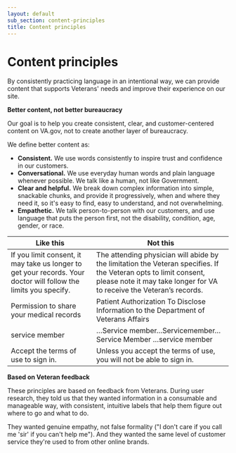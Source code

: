 ```yaml
---
layout: default
sub_section: content-principles
title: Content principles
---
```


# Content principles

By consistently practicing language in an intentional way, we can provide content that supports Veterans' needs and improve their experience on our site.  

**Better content, not better bureaucracy**

Our goal is to help you create consistent, clear, and customer-centered content on VA.gov, not to create another layer of bureaucracy. 

We define better content as:

- **Consistent.** We use words consistently to inspire trust and confidence in our customers. 
- **Conversational.** We use everyday human words and plain language whenever possible. We talk like a human, not like Government.  
- **Clear and helpful.** We break down complex information into simple, snackable chunks, and provide it progressively, when and where they need it, so it's easy to find, easy to understand, and not overwhelming.
- **Empathetic.** We talk person-to-person with our customers, and use language that puts the person first, not the disability, condition, age, gender, or race. 


| Like this  | Not this |
| ------------- | ------------- |
| If you limit consent, it may take us longer to get your records. Your doctor will follow the limits you specify. | The attending physician will abide by the limitation the Veteran specifies. If the Veteran opts to limit consent, please note it may take longer for VA to receive the Veteran’s records. |
| Permission to share your medical records | Patient Authorization To Disclose Information to the Department of Veterans Affairs |
| service member | …Service member…Servicemember…Service Member …service member |
| Accept the terms of use to sign in.| Unless you accept the terms of use, you will not be able to sign in.|




**Based on Veteran feedback**

These principles are based on feedback from Veterans. During user research, they told us that they wanted information in a consumable and manageable way, with consistent, intuitive labels that help them figure out where to go and what to do. 

They wanted genuine empathy, not false formality ("I don't care if you call me 'sir' if you can't help me"). And they wanted the same level of customer service they're used to from other online brands.  
